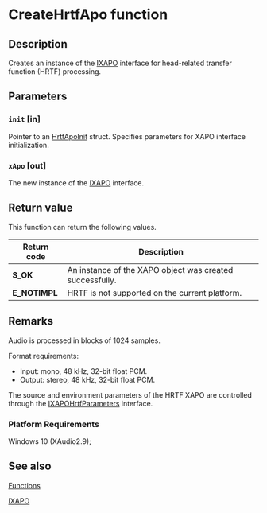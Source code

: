 # CreateHrtfApo function

## Description

Creates an instance of the [IXAPO](https://learn.microsoft.com/windows/desktop/api/xapo/nn-xapo-ixapo) interface for head-related transfer function (HRTF) processing.

## Parameters

### `init` [in]

Pointer to an [HrtfApoInit](https://learn.microsoft.com/windows/desktop/api/hrtfapoapi/ns-hrtfapoapi-hrtfapoinit) struct. Specifies parameters for XAPO interface initialization.

### `xApo` [out]

The new instance of the [IXAPO](https://learn.microsoft.com/windows/desktop/api/xapo/nn-xapo-ixapo) interface.

## Return value

This function can return the following values.

| Return code | Description |
| --- | --- |
| **S_OK** | An instance of the XAPO object was created successfully. |
| **E_NOTIMPL** | HRTF is not supported on the current platform. |

## Remarks

Audio is processed in blocks of 1024 samples.

Format requirements:

* Input: mono, 48 kHz, 32-bit float PCM.
* Output: stereo, 48 kHz, 32-bit float PCM.

The source and environment parameters of the HRTF XAPO are controlled through the [IXAPOHrtfParameters](https://learn.microsoft.com/windows/desktop/api/hrtfapoapi/nn-hrtfapoapi-ixapohrtfparameters) interface.

### Platform Requirements

Windows 10 (XAudio2.9);

## See also

[Functions](https://learn.microsoft.com/windows/desktop/xaudio2/functions)

[IXAPO](https://learn.microsoft.com/windows/desktop/api/xapo/nn-xapo-ixapo)